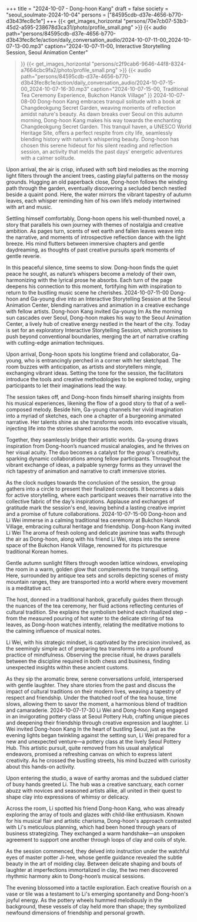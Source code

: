 +++
title = "2024-10-07 - Dong-hoon Kang"
draft = false
society = "seoul_soulmate-2024-10-04"
persons = ["84595cdb-d37e-4656-b770-d3b43fec8c1e"]
+++
{{< get_images_horizontal "persons/70e7cb07-53b3-45d2-a595-238678d3ca31/photo/profile_small.png" >}}
{{< audio
    path="persons/84595cdb-d37e-4656-b770-d3b43fec8c1e/action/daily_conversation_audio/2024-10-07-11-00_2024-10-07-13-00.mp3" 
    caption="2024-10-07-11-00, Interactive Storytelling Session, Seoul Animation Center"
>}}
{{< get_images_horizontal "persons/c2f9cab6-9646-44f8-8324-a7664cbc9fa2/photo/profile_small.png" >}}
{{< audio
    path="persons/84595cdb-d37e-4656-b770-d3b43fec8c1e/action/daily_conversation_audio/2024-10-07-15-00_2024-10-07-16-30.mp3" 
    caption="2024-10-07-15-00, Traditional Tea Ceremony Experience, Bukchon Hanok Village"
>}}
2024-10-07-08-00
Dong-hoon Kang embraces tranquil solitude with a book at Changdeokgung Secret Garden, weaving moments of reflection amidst nature's beauty.
As dawn breaks over Seoul on this autumn morning, Dong-hoon Kang makes his way towards the enchanting Changdeokgung Secret Garden. This tranquil haven, a UNESCO World Heritage Site, offers a perfect respite from city life, seamlessly blending history with nature’s whispering beauty. Dong-hoon has chosen this serene hideout for his silent reading and reflection session, an activity that melds the past days’ energetic adventures with a calmer solitude.

Upon arrival, the air is crisp, infused with soft bird melodies as the morning light filters through the ancient trees, casting playful patterns on the mossy grounds. Hugging an old paperback close, Dong-hoon follows the winding path through the garden, eventually discovering a secluded bench nestled beside a quaint pond. Here, the water mirrors the vibrant tapestry of autumn leaves, each whisper reminding him of his own life’s melody intertwined with art and music.

Settling himself comfortably, Dong-hoon opens his well-thumbed novel, a story that parallels his own journey with themes of nostalgia and creative ambition. As pages turn, scents of wet earth and fallen leaves weave into the narrative, and moments of introspective reflection dance with the light breeze. His mind flutters between immersive chapters and gentle daydreaming, as thoughts of past creative pursuits spark moments of gentle reverie.

In this peaceful silence, time seems to slow. Dong-hoon finds the quiet peace he sought, as nature’s whispers become a melody of their own, harmonizing with the lyrical prose he absorbs. Each turn of the page deepens his connection to this moment, fortifying him with inspiration to return to the bustling music scene he cherishes.
2024-10-07-11-00
Dong-hoon and Ga-young dive into an Interactive Storytelling Session at the Seoul Animation Center, blending narratives and animation in a creative exchange with fellow artists.
Dong-hoon Kang invited Ga-young Im
As the morning sun cascades over Seoul, Dong-hoon makes his way to the Seoul Animation Center, a lively hub of creative energy nestled in the heart of the city. Today is set for an exploratory Interactive Storytelling Session, which promises to push beyond conventional boundaries, merging the art of narrative crafting with cutting-edge animation techniques.

Upon arrival, Dong-hoon spots his longtime friend and collaborator, Ga-young, who is entrancingly perched in a corner with her sketchpad. The room buzzes with anticipation, as artists and storytellers mingle, exchanging vibrant ideas. Setting the tone for the session, the facilitators introduce the tools and creative methodologies to be explored today, urging participants to let their imaginations lead the way.

The session takes off, and Dong-hoon finds himself sharing insights from his musical experiences, likening the flow of a good story to that of a well-composed melody. Beside him, Ga-young channels her vivid imagination into a myriad of sketches, each one a chapter of a burgeoning animated narrative. Her talents shine as she transforms words into evocative visuals, injecting life into the stories shared across the room.

Together, they seamlessly bridge their artistic worlds. Ga-young draws inspiration from Dong-hoon’s nuanced musical analogies, and he thrives on her visual acuity. The duo becomes a catalyst for the group's creativity, sparking dynamic collaborations among fellow participants. Throughout the vibrant exchange of ideas, a palpable synergy forms as they unravel the rich tapestry of animation and narrative to craft immersive stories.

As the clock nudges towards the conclusion of the session, the group gathers into a circle to present their finalized concepts. It becomes a dais for active storytelling, where each participant weaves their narrative into the collective fabric of the day’s inspirations. Applause and exchanges of gratitude mark the session's end, leaving behind a lasting creative imprint and a promise of future collaborations.
2024-10-07-15-00
Dong-hoon and Li Wei immerse in a calming traditional tea ceremony at Bukchon Hanok Village, embracing cultural heritage and friendship.
Dong-hoon Kang invited Li Wei
The aroma of fresh oolong and delicate jasmine teas wafts through the air as Dong-hoon, along with his friend Li Wei, steps into the serene space of the Bukchon Hanok Village, renowned for its picturesque traditional Korean homes.

Gentle autumn sunlight filters through wooden lattice windows, enveloping the room in a warm, golden glow that complements the tranquil setting. Here, surrounded by antique tea sets and scrolls depicting scenes of misty mountain ranges, they are transported into a world where every movement is a meditative act.

The host, donned in a traditional hanbok, gracefully guides them through the nuances of the tea ceremony, her fluid actions reflecting centuries of cultural tradition. She explains the symbolism behind each ritualized step - from the measured pouring of hot water to the delicate stirring of tea leaves, as Dong-hoon watches intently, relating the meditative motions to the calming influence of musical notes.

Li Wei, with his strategic mindset, is captivated by the precision involved, as the seemingly simple act of preparing tea transforms into a profound practice of mindfulness. Observing the precise ritual, he draws parallels between the discipline required in both chess and business, finding unexpected insights within these ancient customs.

As they sip the aromatic brew, serene conversations unfold, interspersed with gentle laughter. They share stories from the past and discuss the impact of cultural traditions on their modern lives, weaving a tapestry of respect and friendship. Under the thatched roof of the tea house, time slows, allowing them to savor the moment, a harmonious blend of tradition and camaraderie.
2024-10-07-17-30
Li Wei and Dong-hoon Kang engaged in an invigorating pottery class at Seoul Pottery Hub, crafting unique pieces and deepening their friendship through creative expression and laughter.
Li Wei invited Dong-hoon Kang
In the heart of bustling Seoul, just as the evening lights began twinkling against the setting sun, Li Wei prepared for a new and unexpected venture—a pottery class at the lively Seoul Pottery Hub. This artistic pursuit, quite removed from his usual analytical endeavors, promised a refreshing canvas on which to express latent creativity. As he crossed the bustling streets, his mind buzzed with curiosity about this hands-on activity.

Upon entering the studio, a wave of earthy aromas and the subdued clatter of busy hands greeted Li. The hub was a creative sanctuary, each corner abuzz with novices and seasoned artists alike, all united in their quest to shape clay into expressions of whimsy or delicacy.

Across the room, Li spotted his friend Dong-hoon Kang, who was already exploring the array of tools and glazes with child-like enthusiasm. Known for his musical flair and artistic charisma, Dong-hoon's approach contrasted with Li's meticulous planning, which had been honed through years of business strategizing. They exchanged a warm handshake—an unspoken agreement to support one another through loops of clay and coils of style.

As the session commenced, they delved into instruction under the watchful eyes of master potter Ji-hee, whose gentle guidance revealed the subtle beauty in the art of molding clay. Between delicate shaping and bouts of laughter at imperfections immortalized in clay, the two men discovered rhythmic harmony akin to Dong-hoon’s musical sessions.

The evening blossomed into a tactile exploration. Each creative flourish on a vase or tile was a testament to Li's emerging spontaneity and Dong-hoon's joyful energy. As the pottery wheels hummed melodiously in the background, these vessels of clay held more than shape; they symbolized newfound dimensions of friendship and personal growth.
